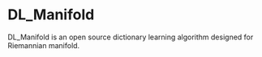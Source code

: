 # DL_Manifold
DL_Manifold is an open source dictionary learning algorithm designed for Riemannian manifold. 
